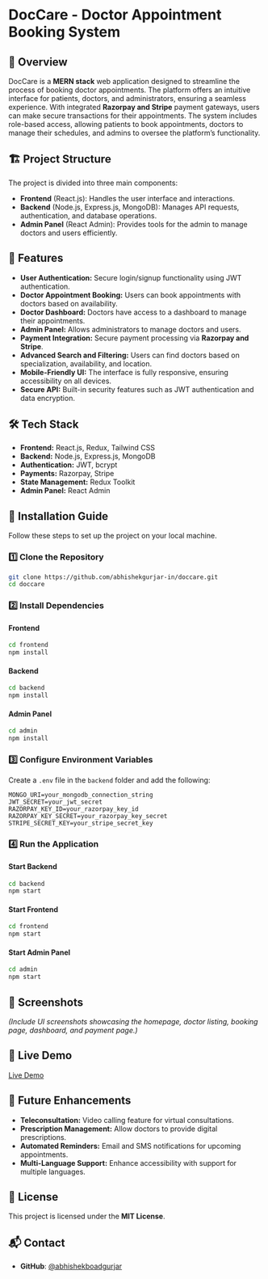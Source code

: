 # DocCare - Doctor Appointment Booking System

## 📌 Overview
DocCare is a **MERN stack** web application designed to streamline the process of booking doctor appointments. The platform offers an intuitive interface for patients, doctors, and administrators, ensuring a seamless experience. With integrated **Razorpay and Stripe** payment gateways, users can make secure transactions for their appointments. The system includes role-based access, allowing patients to book appointments, doctors to manage their schedules, and admins to oversee the platform’s functionality.

## 🏗️ Project Structure
The project is divided into three main components:

- **Frontend** (React.js): Handles the user interface and interactions.
- **Backend** (Node.js, Express.js, MongoDB): Manages API requests, authentication, and database operations.
- **Admin Panel** (React Admin): Provides tools for the admin to manage doctors and users efficiently.

## 🚀 Features
- **User Authentication:** Secure login/signup functionality using JWT authentication.
- **Doctor Appointment Booking:** Users can book appointments with doctors based on availability.
- **Doctor Dashboard:** Doctors have access to a dashboard to manage their appointments.
- **Admin Panel:** Allows administrators to manage doctors and users.
- **Payment Integration:** Secure payment processing via **Razorpay and Stripe**.
- **Advanced Search and Filtering:** Users can find doctors based on specialization, availability, and location.
- **Mobile-Friendly UI:** The interface is fully responsive, ensuring accessibility on all devices.
- **Secure API:** Built-in security features such as JWT authentication and data encryption.

## 🛠️ Tech Stack
- **Frontend:** React.js, Redux, Tailwind CSS
- **Backend:** Node.js, Express.js, MongoDB
- **Authentication:** JWT, bcrypt
- **Payments:** Razorpay, Stripe
- **State Management:** Redux Toolkit
- **Admin Panel:** React Admin

## 🔧 Installation Guide
Follow these steps to set up the project on your local machine.

### 1️⃣ Clone the Repository
```sh
git clone https://github.com/abhishekgurjar-in/doccare.git
cd doccare
```

### 2️⃣ Install Dependencies
#### Frontend
```sh
cd frontend
npm install
```

#### Backend
```sh
cd backend
npm install
```

#### Admin Panel
```sh
cd admin
npm install
```

### 3️⃣ Configure Environment Variables
Create a `.env` file in the `backend` folder and add the following:
```env
MONGO_URI=your_mongodb_connection_string
JWT_SECRET=your_jwt_secret
RAZORPAY_KEY_ID=your_razorpay_key_id
RAZORPAY_KEY_SECRET=your_razorpay_key_secret
STRIPE_SECRET_KEY=your_stripe_secret_key
```

### 4️⃣ Run the Application
#### Start Backend
```sh
cd backend
npm start
```

#### Start Frontend
```sh
cd frontend
npm start
```

#### Start Admin Panel
```sh
cd admin
npm start
```

## 📸 Screenshots
*(Include UI screenshots showcasing the homepage, doctor listing, booking page, dashboard, and payment page.)*

## 🔗 Live Demo
[Live Demo](https://your-live-demo-link.com)

## 📌 Future Enhancements
- **Teleconsultation:** Video calling feature for virtual consultations.
- **Prescription Management:** Allow doctors to provide digital prescriptions.
- **Automated Reminders:** Email and SMS notifications for upcoming appointments.
- **Multi-Language Support:** Enhance accessibility with support for multiple languages.

## 📝 License
This project is licensed under the **MIT License**.

## 📬 Contact
- **GitHub**: [@abhishekboadgurjar](https://github.com/abhishekboadgurjar)
